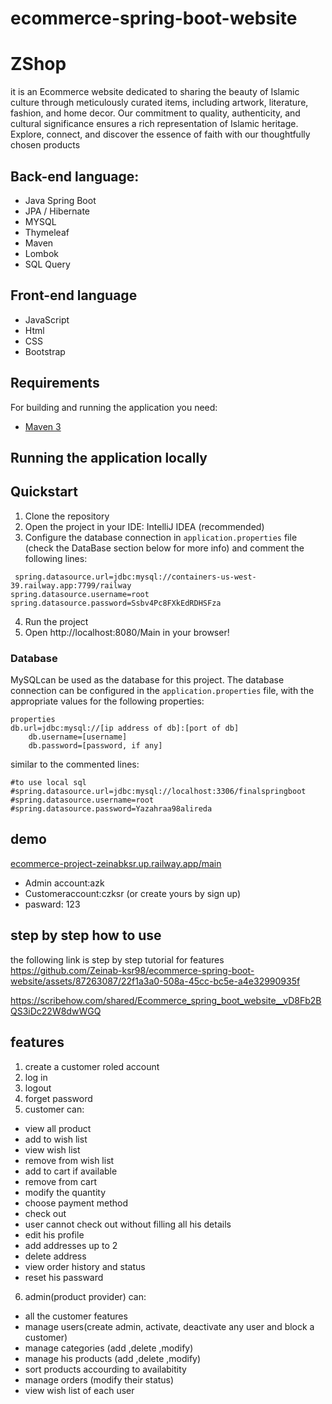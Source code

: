# ecommerce-spring-boot-website
# ZShop
it is an Ecommerce website dedicated to sharing the beauty of Islamic culture through meticulously curated items, including
artwork, literature, fashion, and home decor. Our commitment to quality, authenticity, and cultural
significance ensures a rich representation of Islamic heritage. Explore, connect, and discover the
essence of faith with our thoughtfully chosen products
## Back-end language:
- Java Spring Boot
- JPA / Hibernate
- MYSQL
- Thymeleaf
- Maven
- Lombok
- SQL Query
## Front-end language
- JavaScript
- Html
- CSS
- Bootstrap
## Requirements
For building and running the application you need:
- [Maven 3](https://maven.apache.org)
## Running the application locally
## Quickstart
1. Clone the repository
2. Open the project in your IDE: IntelliJ IDEA (recommended) 
3. Configure the database connection in `application.properties` file (check the DataBase section below for more info) and comment the following lines:<br>
```
 spring.datasource.url=jdbc:mysql://containers-us-west-39.railway.app:7799/railway
spring.datasource.username=root
spring.datasource.password=Ssbv4Pc8FXkEdRDHSFza
```
4. Run the project 
5. Open http://localhost:8080/Main in your browser!
### Database

MySQLcan be used as the database for this project. The database connection can be configured in the `application.properties` file, with the appropriate values for the following properties:

```
properties
db.url=jdbc:mysql://[ip address of db]:[port of db]
    db.username=[username]
    db.password=[password, if any]
```
similar to the commented lines:
```
#to use local sql
#spring.datasource.url=jdbc:mysql://localhost:3306/finalspringboot
#spring.datasource.username=root
#spring.datasource.password=Yazahraa98alireda
```

## demo
[    ecommerce-project-zeinabksr.up.railway.app/main
](https://ecommerce-project-zeinabksr.up.railway.app/Main)  
  - Admin account:azk
  - Customeraccount:czksr (or create yours by sign up)
  - pasward: 123
## step by step how to use
the following link is step by step tutorial for features
https://github.com/Zeinab-ksr98/ecommerce-spring-boot-website/assets/87263087/22f1a3a0-508a-45cc-bc5e-a4e32990935f

https://scribehow.com/shared/Ecommerce_spring_boot_website__vD8Fb2BQS3iDc22W8dwWGQ

## features
1. create a customer roled account 
2. log in
3. logout 
4. forget password 
5. customer can:
- view all product 
- add to wish list 
- view wish list 
- remove from wish list 
- add to cart if available
- remove from cart
- modify the quantity
- choose payment method
- check out
- user cannot check out without filling all his details
- edit his profile
- add addresses up to 2
- delete address
- view order history and status
- reset his passward
6. admin(product provider) can:
- all the customer features 
- manage users(create admin, activate, deactivate any user and block a customer)
- manage categories (add ,delete ,modify)
- manage his products (add ,delete ,modify)
- sort products accourding to availabitity
- manage orders (modify their status)
- view wish list of each user

